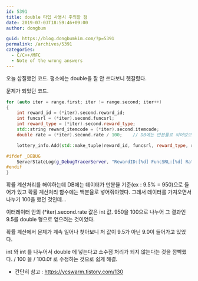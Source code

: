 ```yaml
---
id: 5391
title: double 타입 사용시 주의할 점
date: 2019-07-03T18:59:46+09:00
author: dongbum

guid: https://blog.dongbumkim.com/?p=5391
permalink: /archives/5391
categories:
  - C/C++/MFC
  - Note of the wrong answers
---
```

오늘 삽질했던 코드. 평소에는 double을 잘 안 쓰다보니 헷갈렸다.

문제가 되었던 코드.

```cpp
for (auto iter = range.first; iter != range.second; iter++)
{
    int reward_id = (*iter).second.reward_id;
    int funcsrl = (*iter).second.funcsrl;
    int reward_type = (*iter).second.reward_type;
    std::string reward_itemcode = (*iter).second.itemcode;
    double rate = (*iter).second.rate / 100;	// DB에는 만분률로 되어있으므로 백분율로 환산해야함.

    lottery_info.Add(std::make_tuple(reward_id, funcsrl, reward_type, reward_itemcode), rate);

#ifdef _DEBUG
    ServerStateLog(g_DebugTracerServer, "RewardID:[%d] FuncSRL:[%d] Rate:[%f]", reward_id, funcsrl, rate);
#endif
}
```

확률 계산처리를 해야하는데 DB에는 데이터가 만분율 기준(ex : 9.5% = 950)으로 들어가 있고 확률 계산처리 함수에는 백분율로 넣어줘야했다. 그래서 데이터를 가져오면서 나누기 100을 했던 것인데...

이터레이터 안의 (*iter).second.rate 값은 int 값. 950을 100으로 나누어 그 결과인 9.5를 double 형으로 얻으려는 것이었다.

확률 계산에서 문제가 계속 일어나 찾아보니 저 값이 9.5가 아닌 9.0이 들어가고 있었다.

int 와 int 를 나누어서 double 에 넣는다고 소수점 처리가 되지 않는다는 것을 깜빡했다. / 100 을 / 100.0f 로 수정하는 것으로 쉽게 해결.

* 간단히 참고 : <https://ycswarm.tistory.com/130>
